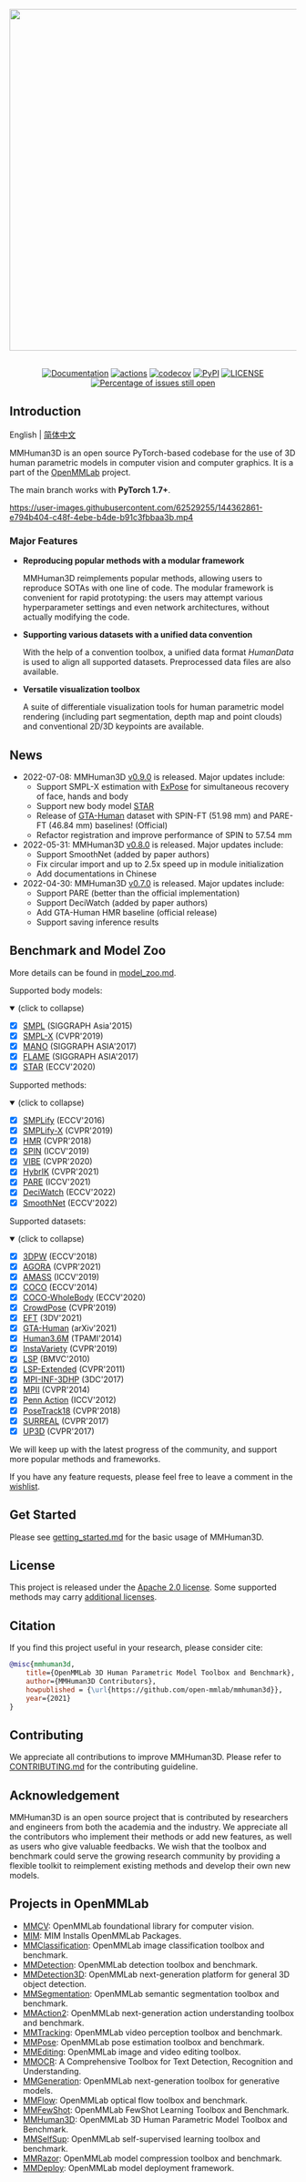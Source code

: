 <br/>

<div align="center">
    <img src="resources/mmhuman3d-logo.png" width="600"/>
</div>

<br/>

<div align="center">

[![Documentation](https://readthedocs.org/projects/mmhuman3d/badge/?version=latest)](https://mmhuman3d.readthedocs.io/en/latest/?badge=latest)
[![actions](https://github.com/open-mmlab/mmhuman3d/workflows/build/badge.svg)](https://github.com/open-mmlab/mmhuman3d/actions)
[![codecov](https://codecov.io/gh/open-mmlab/mmhuman3d/branch/main/graph/badge.svg)](https://codecov.io/gh/open-mmlab/mmhuman3d)
[![PyPI](https://img.shields.io/pypi/v/mmhuman3d)](https://pypi.org/project/mmhuman3d/)
[![LICENSE](https://img.shields.io/github/license/open-mmlab/mmhuman3d.svg)](https://github.com/open-mmlab/mmhuman3d/blob/main/LICENSE)
[![Percentage of issues still open](https://isitmaintained.com/badge/open/open-mmlab/mmhuman3d.svg)](https://github.com/open-mmlab/mmhuman3d/issues)

</div>

## Introduction

English | [简体中文](README_CN.md)

MMHuman3D is an open source PyTorch-based codebase for the use of 3D human parametric models in computer vision and computer graphics. It is a part of the [OpenMMLab](https://openmmlab.com/) project.

The main branch works with **PyTorch 1.7+**.

https://user-images.githubusercontent.com/62529255/144362861-e794b404-c48f-4ebe-b4de-b91c3fbbaa3b.mp4

### Major Features

- **Reproducing popular methods with a modular framework**

  MMHuman3D reimplements popular methods, allowing users to reproduce SOTAs with one line of code. The modular framework is convenient for rapid prototyping: the users may attempt various hyperparameter settings and even network architectures, without actually modifying the code.

- **Supporting various datasets with a unified data convention**

  With the help of a convention toolbox, a unified data format *HumanData* is used to align all supported datasets. Preprocessed data files are also available.

- **Versatile visualization toolbox**

  A suite of differentiale visualization tools for human parametric model rendering (including part segmentation, depth map and point clouds) and conventional 2D/3D keypoints are available.

## News
- 2022-07-08: MMHuman3D [v0.9.0](https://github.com/open-mmlab/mmhuman3d/releases/tag/v0.9.0) is released. Major updates include:
  - Support SMPL-X estimation with [ExPose](https://expose.is.tue.mpg.de/) for simultaneous recovery of face, hands and body
  - Support new body model [STAR](https://star.is.tue.mpg.de/)
  - Release of [GTA-Human](https://caizhongang.github.io/projects/GTA-Human/) dataset with SPIN-FT (51.98 mm) and PARE-FT (46.84 mm) baselines! (Official)
  - Refactor registration and improve performance of SPIN to 57.54 mm
- 2022-05-31: MMHuman3D [v0.8.0](https://github.com/open-mmlab/mmhuman3d/releases/tag/v0.8.0) is released. Major updates include:
  - Support SmoothNet (added by paper authors)
  - Fix circular import and up to 2.5x speed up in module initialization
  - Add documentations in Chinese
- 2022-04-30: MMHuman3D [v0.7.0](https://github.com/open-mmlab/mmhuman3d/releases/tag/v0.7.0) is released. Major updates include:
  - Support PARE (better than the official implementation)
  - Support DeciWatch (added by paper authors)
  - Add GTA-Human HMR baseline (official release)
  - Support saving inference results

## Benchmark and Model Zoo

More details can be found in [model_zoo.md](docs/model_zoo.md).

Supported body models:

<details open>
<summary>(click to collapse)</summary>

- [x] [SMPL](https://smpl.is.tue.mpg.de/) (SIGGRAPH Asia'2015)
- [x] [SMPL-X](https://smpl-x.is.tue.mpg.de/) (CVPR'2019)
- [x] [MANO](https://mano.is.tue.mpg.de/) (SIGGRAPH ASIA'2017)
- [x] [FLAME](https://flame.is.tue.mpg.de/) (SIGGRAPH ASIA'2017)
- [x] [STAR](https://star.is.tue.mpg.de/) (ECCV'2020)

</details>

Supported methods:

<details open>
<summary>(click to collapse)</summary>

- [x] [SMPLify](https://smplify.is.tue.mpg.de/) (ECCV'2016)
- [x] [SMPLify-X](https://smpl-x.is.tue.mpg.de/) (CVPR'2019)
- [x] [HMR](https://akanazawa.github.io/hmr/) (CVPR'2018)
- [x] [SPIN](https://www.seas.upenn.edu/~nkolot/projects/spin/) (ICCV'2019)
- [x] [VIBE](https://github.com/mkocabas/VIBE) (CVPR'2020)
- [x] [HybrIK](https://jeffli.site/HybrIK/) (CVPR'2021)
- [x] [PARE](https://pare.is.tue.mpg.de/) (ICCV'2021)
- [x] [DeciWatch](https://ailingzeng.site/deciwatch) (ECCV'2022)
- [x] [SmoothNet](https://ailingzeng.site/smoothnet) (ECCV'2022)

</details>

Supported datasets:

<details open>
<summary>(click to collapse)</summary>

- [x] [3DPW](https://virtualhumans.mpi-inf.mpg.de/3DPW/) (ECCV'2018)
- [x] [AGORA](https://agora.is.tue.mpg.de/) (CVPR'2021)
- [x] [AMASS](https://amass.is.tue.mpg.de/) (ICCV'2019)
- [x] [COCO](https://cocodataset.org/#home) (ECCV'2014)
- [x] [COCO-WholeBody](https://github.com/jin-s13/COCO-WholeBody) (ECCV'2020)
- [x] [CrowdPose](https://github.com/Jeff-sjtu/CrowdPose) (CVPR'2019)
- [x] [EFT](https://github.com/facebookresearch/eft) (3DV'2021)
- [x] [GTA-Human](https://caizhongang.github.io/projects/GTA-Human/) (arXiv'2021)
- [x] [Human3.6M](http://vision.imar.ro/human3.6m/description.php) (TPAMI'2014)
- [x] [InstaVariety](https://github.com/akanazawa/human_dynamics/blob/master/doc/insta_variety.md) (CVPR'2019)
- [x] [LSP](https://sam.johnson.io/research/lsp.html) (BMVC'2010)
- [x] [LSP-Extended](https://sam.johnson.io/research/lspet.html) (CVPR'2011)
- [x] [MPI-INF-3DHP](http://gvv.mpi-inf.mpg.de/3dhp-dataset/) (3DC'2017)
- [x] [MPII](http://human-pose.mpi-inf.mpg.de/) (CVPR'2014)
- [x] [Penn Action](http://dreamdragon.github.io/PennAction/) (ICCV'2012)
- [x] [PoseTrack18](https://posetrack.net/users/download.php) (CVPR'2018)
- [x] [SURREAL](https://www.di.ens.fr/willow/research/surreal/data/) (CVPR'2017)
- [x] [UP3D](https://files.is.tuebingen.mpg.de/classner/up/) (CVPR'2017)

</details>

We will keep up with the latest progress of the community, and support more popular methods and frameworks.

If you have any feature requests, please feel free to leave a comment in the [wishlist](https://github.com/open-mmlab/mmhuman3d/discussions/47).

## Get Started

Please see [getting_started.md](docs/getting_started.md) for the basic usage of MMHuman3D.

## License

This project is released under the [Apache 2.0 license](LICENSE). Some supported methods may carry [additional licenses](docs/additional_licenses.md).

## Citation

If you find this project useful in your research, please consider cite:

```bibtex
@misc{mmhuman3d,
    title={OpenMMLab 3D Human Parametric Model Toolbox and Benchmark},
    author={MMHuman3D Contributors},
    howpublished = {\url{https://github.com/open-mmlab/mmhuman3d}},
    year={2021}
}
```

## Contributing

We appreciate all contributions to improve MMHuman3D. Please refer to [CONTRIBUTING.md](.github/CONTRIBUTING.md) for the contributing guideline.

## Acknowledgement

MMHuman3D is an open source project that is contributed by researchers and engineers from both the academia and the industry.
We appreciate all the contributors who implement their methods or add new features, as well as users who give valuable feedbacks.
We wish that the toolbox and benchmark could serve the growing research community by providing a flexible toolkit to reimplement existing methods and develop their own new models.

## Projects in OpenMMLab

- [MMCV](https://github.com/open-mmlab/mmcv): OpenMMLab foundational library for computer vision.
- [MIM](https://github.com/open-mmlab/mim): MIM Installs OpenMMLab Packages.
- [MMClassification](https://github.com/open-mmlab/mmclassification): OpenMMLab image classification toolbox and benchmark.
- [MMDetection](https://github.com/open-mmlab/mmdetection): OpenMMLab detection toolbox and benchmark.
- [MMDetection3D](https://github.com/open-mmlab/mmdetection3d): OpenMMLab next-generation platform for general 3D object detection.
- [MMSegmentation](https://github.com/open-mmlab/mmsegmentation): OpenMMLab semantic segmentation toolbox and benchmark.
- [MMAction2](https://github.com/open-mmlab/mmaction2): OpenMMLab next-generation action understanding toolbox and benchmark.
- [MMTracking](https://github.com/open-mmlab/mmtracking): OpenMMLab video perception toolbox and benchmark.
- [MMPose](https://github.com/open-mmlab/mmpose): OpenMMLab pose estimation toolbox and benchmark.
- [MMEditing](https://github.com/open-mmlab/mmediting): OpenMMLab image and video editing toolbox.
- [MMOCR](https://github.com/open-mmlab/mmocr): A Comprehensive Toolbox for Text Detection, Recognition and Understanding.
- [MMGeneration](https://github.com/open-mmlab/mmgeneration): OpenMMLab next-generation toolbox for generative models.
- [MMFlow](https://github.com/open-mmlab/mmflow): OpenMMLab optical flow toolbox and benchmark.
- [MMFewShot](https://github.com/open-mmlab/mmfewshot): OpenMMLab FewShot Learning Toolbox and Benchmark.
- [MMHuman3D](https://github.com/open-mmlab/mmhuman3d): OpenMMLab 3D Human Parametric Model Toolbox and Benchmark.
- [MMSelfSup](https://github.com/open-mmlab/mmselfsup): OpenMMLab self-supervised learning toolbox and benchmark.
- [MMRazor](https://github.com/open-mmlab/mmrazor): OpenMMLab model compression toolbox and benchmark.
- [MMDeploy](https://github.com/open-mmlab/mmdeploy): OpenMMLab model deployment framework.
